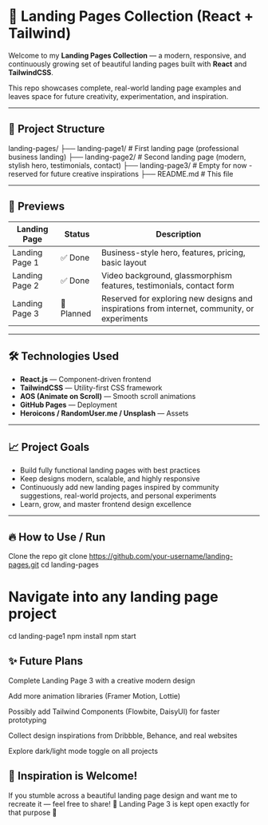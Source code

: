 # 🌟 Landing Pages Collection (React + Tailwind)

Welcome to my **Landing Pages Collection** — a modern, responsive, and continuously growing set of beautiful landing pages built with **React** and **TailwindCSS**.

This repo showcases complete, real-world landing page examples and leaves space for future creativity, experimentation, and inspiration.

---

## 📂 Project Structure

landing-pages/ ├── landing-page1/ # First landing page (professional business landing) ├── landing-page2/ # Second landing page (modern, stylish hero, testimonials, contact) ├── landing-page3/ # Empty for now - reserved for future creative inspirations ├── README.md # This file


---

## 📸 Previews

| Landing Page         | Status  | Description |
|----------------------|---------|-------------|
| Landing Page 1        | ✅ Done | Business-style hero, features, pricing, basic layout |
| Landing Page 2        | ✅ Done | Video background, glassmorphism features, testimonials, contact form |
| Landing Page 3        | 🚧 Planned | Reserved for exploring new designs and inspirations from internet, community, or experiments |

---

## 🛠 Technologies Used

- **React.js** — Component-driven frontend
- **TailwindCSS** — Utility-first CSS framework
- **AOS (Animate on Scroll)** — Smooth scroll animations
- **GitHub Pages** — Deployment
- **Heroicons / RandomUser.me / Unsplash** — Assets

---

## 📈 Project Goals

- Build fully functional landing pages with best practices
- Keep designs modern, scalable, and highly responsive
- Continuously add new landing pages inspired by community suggestions, real-world projects, and personal experiments
- Learn, grow, and master frontend design excellence

---

## 🔥 How to Use / Run
Clone the repo
git clone https://github.com/your-username/landing-pages.git
cd landing-pages

# Navigate into any landing page project
cd landing-page1
npm install
npm start

## ✨ Future Plans
 Complete Landing Page 3 with a creative modern design

 Add more animation libraries (Framer Motion, Lottie)

 Possibly add Tailwind Components (Flowbite, DaisyUI) for faster prototyping

 Collect design inspirations from Dribbble, Behance, and real websites

 Explore dark/light mode toggle on all projects

 ## 🧠 Inspiration is Welcome!
If you stumble across a beautiful landing page design and want me to recreate it — feel free to share! 🎨 Landing Page 3 is kept open exactly for that purpose 🚀

